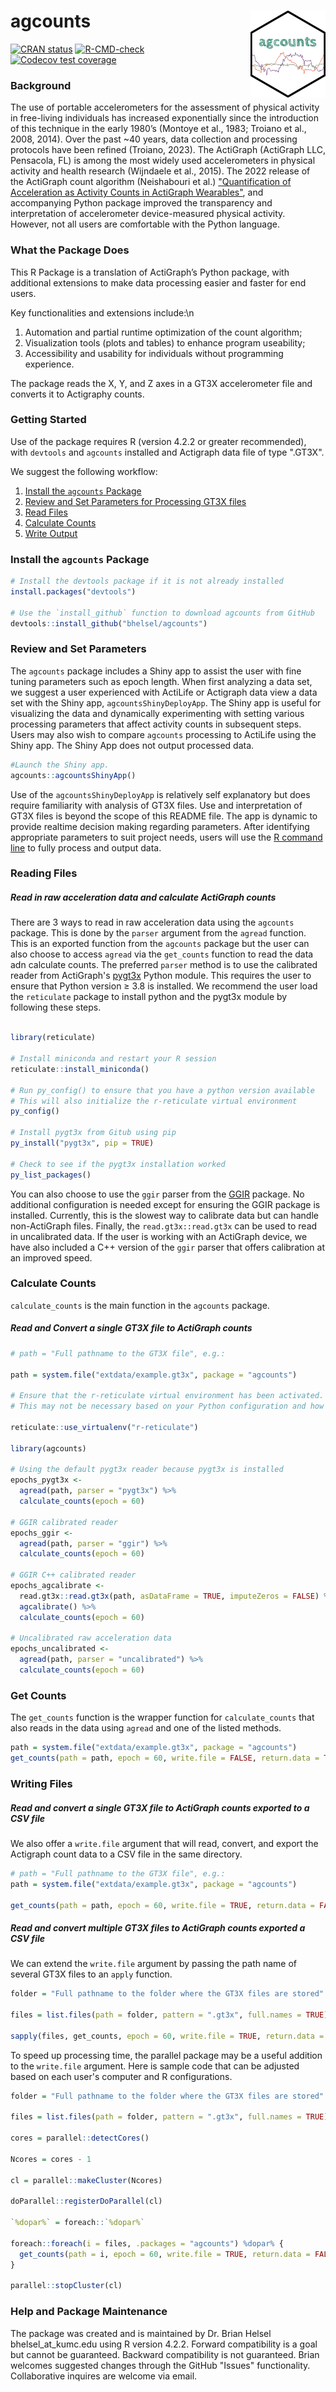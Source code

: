 # agcounts <img src="man/figures/agcounts.png" align="right" height="139" />

<!-- badges: start -->
[![CRAN status](https://www.r-pkg.org/badges/version/agcounts)](https://CRAN.R-project.org/package=agcounts)
[![R-CMD-check](https://github.com/bhelsel/agcounts/actions/workflows/R-CMD-check.yaml/badge.svg)](https://github.com/bhelsel/agcounts/actions/workflows/R-CMD-check.yaml)
[![Codecov test coverage](https://codecov.io/gh/bhelsel/agcounts/branch/master/graph/badge.svg)](https://app.codecov.io/gh/bhelsel/agcounts?branch=master)
<!-- badges: end -->



### Background

The use of portable accelerometers for the assessment of physical activity in free-living individuals has increased exponentially since the introduction of this technique in the early 1980’s (Montoye et al., 1983; Troiano et al., 2008, 2014). Over the past ~40 years, data collection and processing protocols have been refined (Troiano, 2023). The ActiGraph (ActiGraph LLC, Pensacola, FL) is among the most widely used accelerometers in physical activity and health research (Wijndaele et al., 2015). The 2022 release of the ActiGraph count algorithm (Neishabouri et al.) <a href = https://www.researchsquare.com/article/rs-1370418/v1>"Quantification of Acceleration as Activity Counts in ActiGraph Wearables"</a>, and accompanying Python package improved the transparency and interpretation of accelerometer device-measured physical activity. However, not all users are comfortable with the Python language. 



### What the Package Does

This R Package is a translation of ActiGraph’s Python package, with additional extensions to make data processing easier and faster for end users. 

Key functionalities and extensions include:\n
  1) Automation and partial runtime optimization of the count algorithm; 
  2) Visualization tools (plots and tables) to enhance program useability; 
  3) Accessibility and usability for individuals without programming experience. 

The package reads the X, Y, and Z axes in a GT3X accelerometer file and converts it to Actigraphy counts. 



### Getting Started

Use of the package requires R (version 4.2.2 or greater recommended), with `devtools` and `agcounts` installed and Actigraph data file of type ".GT3X". 

We suggest the following workflow:
  
  1) [Install the `agcounts` Package](/README.md#install-the-agcounts-package)
  2) [Review and Set Parameters for Processing GT3X files](/README.md#review-and-set-parameters)
  3) [Read Files](/README.md#reading-files)
  4) [Calculate Counts](/README.md#calculate-counts)
  5) [Write Output](/README.md#writing-files)



### Install the `agcounts` Package
```r
# Install the devtools package if it is not already installed
install.packages("devtools")

# Use the `install_github` function to download agcounts from GitHub
devtools::install_github("bhelsel/agcounts")
```



### Review and Set Parameters

The `agcounts` package includes a Shiny app to assist the user with fine tuning parameters such as epoch length. When first analyzing a data set, we suggest a user experienced with ActiLife or Actigraph data view a data set with the Shiny app, `agcountsShinyDeployApp`. The Shiny app is useful for visualizing the data and dynamically experimenting with setting various processing parameters that affect activity counts in subsequent steps. Users may also wish to compare `agcounts` processing to ActiLife using the Shiny app. The Shiny App does not output processed data.
```r
#Launch the Shiny app.
agcounts::agcountsShinyApp()
```
Use of the `agcountsShinyDeployApp` is relatively self explanatory but does require familiarity with analysis of GT3X files. Use and interpretation of GT3X files is beyond the scope of this README file. The app is dynamic to provide realtime decision making regarding parameters. After identifying appropriate parameters to suit project needs, users will use the [R command line](/README.md#reading-files) to fully process and output data. 



### Reading Files

##### Read in raw acceleration data and calculate ActiGraph counts

There are 3 ways to read in raw acceleration data using the `agcounts` package.
This is done by the `parser` argument from the `agread` function. This is an
exported function from the `agcounts` package but the user can also choose to
access `agread` via the `get_counts` function to read the data adn calculate 
counts. The preferred `parser` method is to use the calibrated reader from 
ActiGraph's <a href = https://github.com/actigraph/pygt3x>pygt3x</a> Python 
module. This requires the user to ensure that Python version ≥ 3.8 is installed. 
We recommend the user load the `reticulate` package to install python and the 
pygt3x module by following these steps.

```r

library(reticulate)

# Install miniconda and restart your R session
reticulate::install_miniconda()

# Run py_config() to ensure that you have a python version available
# This will also initialize the r-reticulate virtual environment
py_config()

# Install pygt3x from Gitub using pip
py_install("pygt3x", pip = TRUE)

# Check to see if the pygt3x installation worked
py_list_packages()

```

You can also choose to use the `ggir` parser from the
<a href=https://github.com/wadpac/GGIR>GGIR</a> package. No additional 
configuration is needed except for ensuring the GGIR package is installed. 
Currently, this is the slowest way to calibrate data but can handle non-ActiGraph
files. Finally, the `read.gt3x::read.gt3x` can be used to read in uncalibrated data.
If the user is working with an ActiGraph device, we have also included a C++ version
of the `ggir` parser that offers calibration at an improved speed.



### Calculate Counts
`calculate_counts` is the main function in the `agcounts` package.

##### Read and Convert a single GT3X file to ActiGraph counts
```r
# path = "Full pathname to the GT3X file", e.g.:

path = system.file("extdata/example.gt3x", package = "agcounts")

# Ensure that the r-reticulate virtual environment has been activated.
# This may not be necessary based on your Python configuration and how you installed the python packages.

reticulate::use_virtualenv("r-reticulate")

library(agcounts)

# Using the default pygt3x reader because pygt3x is installed
epochs_pygt3x <- 
  agread(path, parser = "pygt3x") %>%
  calculate_counts(epoch = 60)
  
# GGIR calibrated reader
epochs_ggir <- 
  agread(path, parser = "ggir") %>%
  calculate_counts(epoch = 60)
  
# GGIR C++ calibrated reader
epochs_agcalibrate <-
  read.gt3x::read.gt3x(path, asDataFrame = TRUE, imputeZeros = FALSE) %>%
  agcalibrate() %>%
  calculate_counts(epoch = 60)
  
# Uncalibrated raw acceleration data
epochs_uncalibrated <-
  agread(path, parser = "uncalibrated") %>%
  calculate_counts(epoch = 60)
```



### Get Counts

The `get_counts` function is the wrapper function for `calculate_counts` that
also reads in the data using `agread` and one of the listed methods. 

```r
path = system.file("extdata/example.gt3x", package = "agcounts")
get_counts(path = path, epoch = 60, write.file = FALSE, return.data = TRUE, parser = "pygt3x")
```



### Writing Files

##### Read and convert a single GT3X file to ActiGraph counts exported to a CSV file

We also offer a `write.file` argument that will read, convert, and export the
Actigraph count data to a CSV file in the same directory.

```r
# path = "Full pathname to the GT3X file", e.g.:
path = system.file("extdata/example.gt3x", package = "agcounts")

get_counts(path = path, epoch = 60, write.file = TRUE, return.data = FALSE, parser = "pygt3x")
```

##### Read and convert multiple GT3X files to ActiGraph counts exported a CSV file

We can extend the `write.file` argument by passing the path name of several GT3X
files to an `apply` function.

```r
folder = "Full pathname to the folder where the GT3X files are stored"

files = list.files(path = folder, pattern = ".gt3x", full.names = TRUE)

sapply(files, get_counts, epoch = 60, write.file = TRUE, return.data = FALSE, parser = "pygt3x")
```

To speed up processing time, the parallel package may be a useful addition to
the `write.file` argument. Here is sample code that can be adjusted based on 
each user's computer and R configurations.

```r
folder = "Full pathname to the folder where the GT3X files are stored"

files = list.files(path = folder, pattern = ".gt3x", full.names = TRUE)

cores = parallel::detectCores()

Ncores = cores - 1

cl = parallel::makeCluster(Ncores)

doParallel::registerDoParallel(cl)

`%dopar%` = foreach::`%dopar%`

foreach::foreach(i = files, .packages = "agcounts") %dopar% {
  get_counts(path = i, epoch = 60, write.file = TRUE, return.data = FALSE, parser = "pygt3x")
}

parallel::stopCluster(cl)

```



### Help and Package Maintenance

The package was created and is maintained by Dr. Brian Helsel bhelsel_at_kumc.edu using R version 4.2.2. Forward compatibility is a goal but cannot be guaranteed. Backward compatibility is not guaranteed. Brian welcomes suggested changes through the GitHub "Issues" functionality. Collaborative inquires are welcome via email. 
